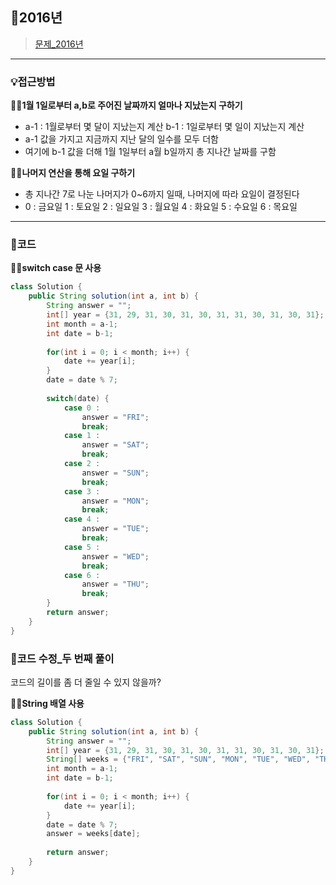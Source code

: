## 📝2016년
> [문제_2016년](https://programmers.co.kr/learn/courses/30/lessons/12901#)

---
### 💡접근방법
**🙋‍♀️1월 1일로부터 a,b로 주어진 날짜까지 얼마나 지났는지 구하기**
   -  a-1 : 1월로부터 몇 달이 지났는지 계산
   b-1 : 1일로부터 몇 일이 지났는지 계산
   - a-1 값을 가지고 지금까지 지난 달의 일수를 모두 더함
   - 여기에 b-1 값을 더해 1월 1일부터 a월 b일까지 총 지나간 날짜를 구함 

**🙋‍♀️나머지 연산을 통해 요일 구하기**
   -  총 지나간  7로 나눈 나머지가 0~6까지 일때, 나머지에 따라 요일이 결정된다
   -  0 : 금요일
   1 : 토요일
   2 : 일요일
   3 : 월요일
   4 : 화요일
   5 : 수요일
   6 : 목요일
   
---
### 📍코드
**🙋‍♀️switch case 문 사용**
```java
class Solution {
    public String solution(int a, int b) {
        String answer = "";
        int[] year = {31, 29, 31, 30, 31, 30, 31, 31, 30, 31, 30, 31};
        int month = a-1;
        int date = b-1;
        
        for(int i = 0; i < month; i++) {
            date += year[i];
        }
        date = date % 7;
        
        switch(date) {
            case 0 :
                answer = "FRI";
                break;
            case 1 :
                answer = "SAT";
                break;
            case 2 :
                answer = "SUN";
                break;
            case 3 :
                answer = "MON";
                break;
            case 4 :
                answer = "TUE";
                break;
            case 5 :
                answer = "WED";
                break;
            case 6 :
                answer = "THU";
                break;            
        }        
        return answer;
    }
}
```
### 📍코드 수정_두 번째 풀이
코드의 길이를 좀 더 줄일 수 있지 않을까?

**🙋‍♀️String 배열 사용**
``` java
class Solution {
    public String solution(int a, int b) {
        String answer = "";
        int[] year = {31, 29, 31, 30, 31, 30, 31, 31, 30, 31, 30, 31};
        String[] weeks = {"FRI", "SAT", "SUN", "MON", "TUE", "WED", "THU"};
        int month = a-1;
        int date = b-1;
        
        for(int i = 0; i < month; i++) {
            date += year[i];
        }
        date = date % 7;
        answer = weeks[date];
        
        return answer;
    }
}
```
